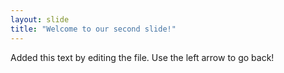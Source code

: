 ```yaml
---
layout: slide
title: "Welcome to our second slide!"
---
```

Added this text by editing the file.
Use the left arrow to go back!
